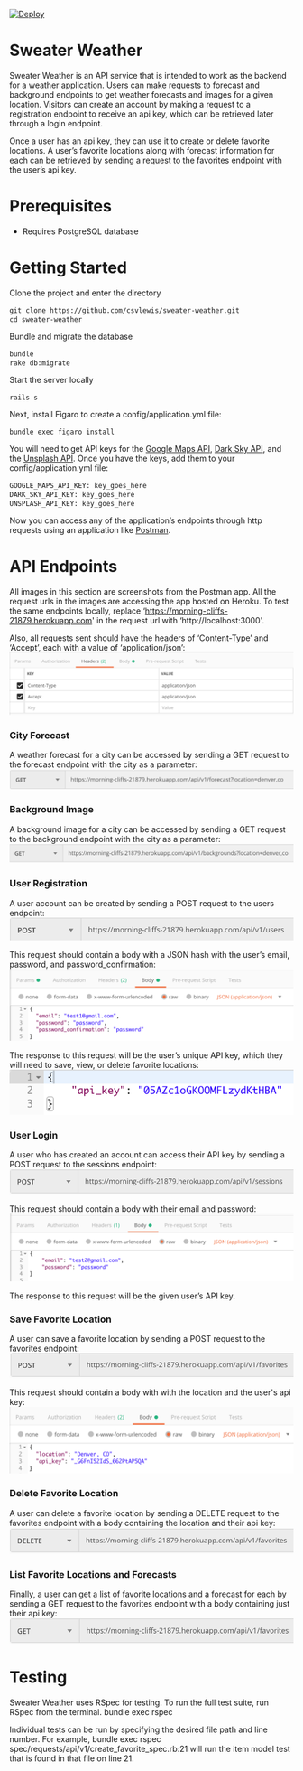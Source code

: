 [![Deploy](https://www.herokucdn.com/deploy/button.svg)](https://heroku.com/deploy)

# Sweater Weather

Sweater Weather is an API service that is intended to work as the backend for a weather application. Users can make requests to forecast and background endpoints to get weather forecasts and images for a given location. Visitors can create an account by making a request to a registration endpoint to receive an api key, which can be retrieved later through a login endpoint. 

Once a user has an api key, they can use it to create or delete favorite locations. A user’s favorite locations along with forecast information for each can be retrieved by sending a request to the favorites endpoint with the user’s api key.

# Prerequisites

- Requires PostgreSQL database

# Getting Started


Clone the project and enter the directory

    git clone https://github.com/csvlewis/sweater-weather.git
    cd sweater-weather

Bundle and migrate the database

    bundle
    rake db:migrate

Start the server locally

    rails s

Next, install Figaro to create a config/application.yml file:

    bundle exec figaro install

You will need to get API keys for the [Google Maps API](https://developers.google.com/maps/documentation/geocoding/get-api-key), [Dark Sky API](https://darksky.net/dev/register), and the [Unsplash API](https://unsplash.com/developers). Once you have the keys, add them to your config/application.yml file:

    GOOGLE_MAPS_API_KEY: key_goes_here
    DARK_SKY_API_KEY: key_goes_here
    UNSPLASH_API_KEY: key_goes_here

Now you can access any of the application’s endpoints through http requests using an application like [Postman](https://www.getpostman.com/).

# API Endpoints

All images in this section are screenshots from the Postman app.
All the request urls in the images are accessing the app hosted on Heroku. To test the same endpoints locally, replace ‘https://morning-cliffs-21879.herokuapp.com' in the request url with ‘http://localhost:3000'.

Also, all requests sent should have the headers of ‘Content-Type’ and ‘Accept’, each with a value of ‘application/json’: 
![Default Headers](/images/general_headers.png?raw=true)

### City Forecast ###
A weather forecast for a city can be accessed by sending a GET request to the forecast endpoint with the city as a parameter: 
![Forecast Request](/images/forecast_request.png?raw=true)

### Background Image ###
A background image for a city can be accessed by sending a GET request to the background endpoint with the city as a parameter: 
![Background Request](/images/background_request.png?raw=true)

### User Registration ###
A user account can be created by sending a POST request to the users endpoint: 
![Register User](/images/register_user_request.png?raw=true)
 
This request should contain a body with a JSON hash with the user’s email, password, and password_confirmation: 
![Register User Body](/images/register_user_request_headers.png?raw=true)

The response to this request will be the user’s unique API key, which they will need to save, view, or delete favorite locations: 
![Register User Response](/images/register_user_request_response.png?raw=true)

### User Login ###
A user who has created an account can access their API key by sending a POST request to the sessions endpoint: 
![Login User](/images/login_user_request.png?raw=true)

This request should contain a body with their email and password: 
![Login User Body](/images/login_user_request_headers.png?raw=true)

The response to this request will be the given user’s API key.

### Save Favorite Location ###
A user can save a favorite location by sending a POST request to the favorites endpoint: 
![Create Favorite Request](/images/create_favorite_request.png?raw=true)

This request should contain a body with with the location and the user's api key: 
![Create Favorite Request Body](/images/create_favorite_request_headers.png?raw=true)


### Delete Favorite Location ###
A user can delete a favorite location by sending a DELETE request to the favorites endpoint with a body containing the location and their api key: 
![Delete Favorite Request](/images/delete_favorite_request.png?raw=true)

### List Favorite Locations and Forecasts ###
Finally, a user can get a list of favorite locations and a forecast for each by sending a GET request to the favorites endpoint with a body containing just their api key: 
![List Favorites Request](/images/list_favorites_request.png?raw=true)

# Testing

Sweater Weather uses RSpec for testing. To run the full test suite, run RSpec from the terminal.
        bundle exec rspec
        
Individual tests can be run by specifying the desired file path and line number. For example,
        bundle exec rspec spec/requests/api/v1/create_favorite_spec.rb:21
will run the item model test that is found in that file on line 21.
